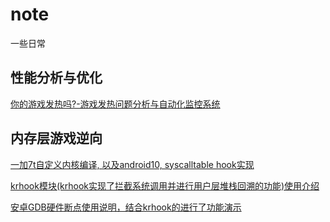 # note
一些日常

## 性能分析与优化

[你的游戏发热吗?-游戏发热问题分析与自动化监控系统](https://testerhome.com/topics/31297)

## 内存层游戏逆向

[一加7t自定义内核编译, 以及android10, syscalltable hook实现](https://bbs.pediy.com/thread-269457.htm)

[krhook模块(krhook实现了拦截系统调用并进行用户层堆栈回溯的功能)使用介绍](https://bbs.pediy.com/thread-269577.htm)

[安卓GDB硬件断点使用说明，结合krhook的进行了功能演示](https://bbs.pediy.com/thread-269667.htm)

